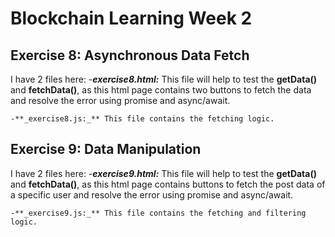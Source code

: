 # Blockchain Learning Week 2

## Exercise 8: Asynchronous Data Fetch
I have 2 files here:
    -**_exercise8.html:_** This file will help to test the **getData()** and **fetchData()**, as this html page contains two buttons to fetch the data and resolve the error using promise and async/await.

    -**_exercise8.js:_** This file contains the fetching logic.

## Exercise 9: Data Manipulation
I have 2 files here:
    -**_exercise9.html:_** This file will help to test the **getData()** and **fetchData()**, as this html page contains buttons to fetch the post data of a specific user and resolve the error using promise and async/await.

    -**_exercise9.js:_** This file contains the fetching and filtering logic.



 
